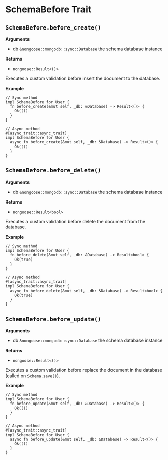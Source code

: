 # SchemaBefore Trait

## `SchemaBefore.before_create()`

**Arguments**

- db `&nongoose::mongodb::sync::Database` the schema database instance

**Returns**

- `nongoose::Result<()>`

Executes a custom validation before insert the document to the database.

**Example**

```rust,no_run
// Sync method
impl SchemaBefore for User {
  fn before_create(&mut self, _db: &Database) -> Result<()> {
    Ok(())
  }
}

// Async method
#[async_trait::async_trait]
impl SchemaBefore for User {
  async fn before_create(&mut self, _db: &Database) -> Result<()> {
    Ok(())
  }
}
```

## `SchemaBefore.before_delete()`

**Arguments**

- db `&nongoose::mongodb::sync::Database` the schema database instance

**Returns**

- `nongoose::Result<bool>` 

Executes a custom validation before delete the document from the database.

**Example**

```rust,no_run
// Sync method
impl SchemaBefore for User {
  fn before_delete(&mut self, _db: &Database) -> Result<bool> {
    Ok(true)
  }
}

// Async method
#[async_trait::async_trait]
impl SchemaBefore for User {
  async fn before_delete(&mut self, _db: &Database) -> Result<bool> {
    Ok(true)
  }
}
```

## `SchemaBefore.before_update()`

**Arguments**

- db `&nongoose::mongodb::sync::Database` the schema database instance

**Returns**

- `nongoose::Result<()>`

Executes a custom validation before replace the document in the database (called on `Schema.save()`).

**Example**

```rust,no_run
// Sync method
impl SchemaBefore for User {
  fn before_update(&mut self, _db: &Database) -> Result<()> {
    Ok(())
  }
}

// Async method
#[async_trait::async_trait]
impl SchemaBefore for User {
  async fn before_update(&mut self, _db: &Database) -> Result<()> {
    Ok(())
  }
}
```
